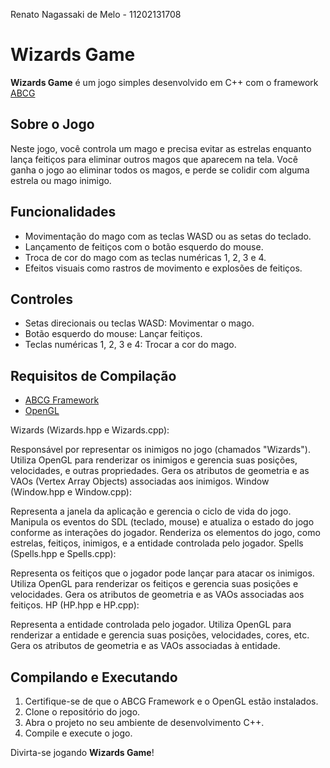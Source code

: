 Renato Nagassaki de Melo - 11202131708

# Wizards Game

**Wizards Game** é um jogo simples desenvolvido em C++ com o framework [ABCG](https://github.com/abcg-dev/abcg)

## Sobre o Jogo

Neste jogo, você controla um mago e precisa evitar as estrelas enquanto lança feitiços para eliminar outros magos que aparecem na tela. Você ganha o jogo ao eliminar todos os magos, e perde se colidir com alguma estrela ou mago inimigo.

## Funcionalidades

- Movimentação do mago com as teclas WASD ou as setas do teclado.
- Lançamento de feitiços com o botão esquerdo do mouse.
- Troca de cor do mago com as teclas numéricas 1, 2, 3 e 4.
- Efeitos visuais como rastros de movimento e explosões de feitiços.

## Controles

- Setas direcionais ou teclas WASD: Movimentar o mago.
- Botão esquerdo do mouse: Lançar feitiços.
- Teclas numéricas 1, 2, 3 e 4: Trocar a cor do mago.

## Requisitos de Compilação

- [ABCG Framework](https://github.com/abcg-dev/abcg)
- [OpenGL](https://www.opengl.org/)

Wizards (Wizards.hpp e Wizards.cpp):

Responsável por representar os inimigos no jogo (chamados "Wizards").
Utiliza OpenGL para renderizar os inimigos e gerencia suas posições, velocidades, e outras propriedades.
Gera os atributos de geometria e as VAOs (Vertex Array Objects) associadas aos inimigos.
Window (Window.hpp e Window.cpp):

Representa a janela da aplicação e gerencia o ciclo de vida do jogo.
Manipula os eventos do SDL (teclado, mouse) e atualiza o estado do jogo conforme as interações do jogador.
Renderiza os elementos do jogo, como estrelas, feitiços, inimigos, e a entidade controlada pelo jogador.
Spells (Spells.hpp e Spells.cpp):

Representa os feitiços que o jogador pode lançar para atacar os inimigos.
Utiliza OpenGL para renderizar os feitiços e gerencia suas posições e velocidades.
Gera os atributos de geometria e as VAOs associadas aos feitiços.
HP (HP.hpp e HP.cpp):

Representa a entidade controlada pelo jogador.
Utiliza OpenGL para renderizar a entidade e gerencia suas posições, velocidades, cores, etc.
Gera os atributos de geometria e as VAOs associadas à entidade.

## Compilando e Executando

1. Certifique-se de que o ABCG Framework e o OpenGL estão instalados.
2. Clone o repositório do jogo.
3. Abra o projeto no seu ambiente de desenvolvimento C++.
4. Compile e execute o jogo.

Divirta-se jogando **Wizards Game**!
